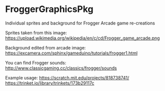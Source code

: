 # FroggerGraphicsPkg
Individual sprites and background for Frogger Arcade game re-creations
<img url="https://github.com/nguyenchloet/FroggerGraphicsPkg/blob/main/frog1.png">

Sprites taken from this image: https://upload.wikimedia.org/wikipedia/en/c/cd/Frogger_game_arcade.png

Background edited from arcade image: https://excamera.com/sphinx/gameduino/tutorials/frogger1.html

You can find Frogger sounds: http://www.classicgaming.cc/classics/frogger/sounds

Example usage: https://scratch.mit.edu/projects/818738741/
               https://trinket.io/library/trinkets/173b29117c
